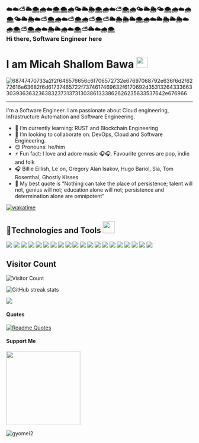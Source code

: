 ### ☁️☁️⛅🌥️🌨️🌧️☁️🌨️🌨️🌧️🌤️🌥️🌦️🌨️🌧️☁️⛅🌨️🌧️🌤️🌥️🌦️🌤️🌨️🌧️☁️🌧️🌨️🌤️🌥️🌦️☁️⛅🌨️🌧️☁️⛅🌨️🌧️⛅🌨️⛅🌥️🌦️🌦️🌥️🌨️🌧️☁️🌥️🌦️🌥️🌦️☁️🌧️🌨️⛅🌨️🌧️☁️🌦️🌥️🌧️☁️🌨️⛅🌥️☁️🌧️🌨️ </br> Hi there, Software Engineer here 

<h1>I am Micah Shallom Bawa <img src="https://media.giphy.com/media/WUlplcMpOCEmTGBtBW/giphy.gif" width="30"> </h1>

<!-- <img src="https://raw.githubusercontent.com/MartinHeinz/MartinHeinz/master/wave.gif" width="40px"> -->

![68747470733a2f2f646576656c6f706572732e67697068792e636f6d2f6272616e63682f6d61737465722f7374617469632f6170692d35313264333663303936363236383237313731303861333862626235633537642e676966](https://github.com/Micah-Shallom/Micah-Shallom/assets/64049432/80bfae28-685f-414e-b5f0-3b4ef8084bb1)



<!-- ![vins-aws-ecr](https://user-images.githubusercontent.com/64049432/203648913-38af64b1-2761-4a04-919d-aeb567935a47.gif =250x250) -->

<hr>

I'm a Software Engineer. I am passionate about Cloud engineering, Infrastructure Automation and Software Engineering.

- 🌱 I’m currently learning: RUST and Blockchain Engineering
- 👯 I’m looking to collaborate on: DevOps, Cloud and Software Engineering.
- 😊 Pronouns: he/him
- ⚡ Fun fact: I love and adore music 🎧🎧. Favourite genres are pop, indie and folk
- 🎧 Billie Eillish, Le`on, Gregory Alan Isakov, Hugo Bariol, Sia, Tom Rosenthal, Ghostly Kisses
- 📖 My best quote is “Nothing can take the place of persistence; talent will not, genius will not; education alone will not; persistence and determination alone are omnipotent”
<!-- <img src="https://user-images.githubusercontent.com/64049432/203648913-38af64b1-2761-4a04-919d-aeb567935a47.gif" border-radius="5px" width="95%" height="600px"> -->

[![wakatime](https://wakatime.com/badge/user/18b69119-fe28-4706-92ad-d40452866383.svg)](https://wakatime.com/@18b69119-fe28-4706-92ad-d40452866383)

## 🔧Technologies and Tools <img src = "https://media2.giphy.com/media/QssGEmpkyEOhBCb7e1/giphy.gif?cid=ecf05e47a0n3gi1bfqntqmob8g9aid1oyj2wr3ds3mg700bl&rid=giphy.gif" width = 32px>
![](https://img.shields.io/badge/Cloud-AWS-informational?style=flat&logo=amazon-aws&logoColor=white&color=2bbc8a)
![](https://img.shields.io/badge/IAC-AWSCloudFormation-informational?style=flat&logo=amazon-aws&logoColor=white&color=2bbc8a)
![](https://img.shields.io/badge/Code-NodeJS-informational?style=flat&logo=node.js&logoColor=white&color=2bbc8a)
![](https://img.shields.io/badge/Metric_Dashboard-Grafana-informational?style=flat&logo=grafana&logoColor=white&color=2bbc8a)
![](https://img.shields.io/badge/VCS-Git-informational?style=flat&logo=git&logoColor=white&color=2bbc8a)
![](https://img.shields.io/badge/Code-VanillaJS-informational?style=flat&logo=javascript&logoColor=white&color=2bbc8a)
![](https://img.shields.io/badge/Hub-Github-informational?style=flat&logo=github&logoColor=white&color=2bbc8a)
![](https://img.shields.io/badge/OS-Linux-informational?style=flat&logo=linux&logoColor=white&color=2bbc8a)
![](https://img.shields.io/badge/Reverse_Proxy/Web_Server-Nginx-informational?style=flat&logo=nginx&logoColor=white&color=2bbc8a)
![](https://img.shields.io/badge/Reverse_Proxy/Web_Server-Apache-informational?style=flat&logo=apache&logoColor=white&color=2bbc8a)
![](https://img.shields.io/badge/Container_Runtime-Docker-informational?style=flat&logo=docker&logoColor=white&color=2bbc8a)
![](https://img.shields.io/badge/Shell-Bash-informational?style=flat&logo=gnu-bash&logoColor=white&color=2bbc8a)
![](https://img.shields.io/badge/IaC-Terraform-informational?style=flat&logo=terraform&logoColor=white&color=2bbc8a)
![](https://img.shields.io/badge/CI/CD-Jenkins-informational?style=flat&logo=jenkins&logoColor=white&color=2bbc8a)
![](https://img.shields.io/badge/CI/CD-CircleCI-informational?style=flat&logo=circleci&logoColor=white&color=2bbc8a)
![](https://img.shields.io/badge/Configuration_Management-Ansible-informational?style=flat&logo=ansible&logoColor=white&color=2bbc8a)
![](https://img.shields.io/badge/Code-Python-informational?style=flat&logo=python&logoColor=white&color=2bbc8a)
![](https://img.shields.io/badge/Monitoring-Prometheus-informational?style=flat&logo=prometheus&logoColor=white&color=2bbc8a)
![](https://img.shields.io/badge/Orchestration_Tool-Kubernetes-informational?style=flat&logo=kubernetes&logoColor=white&color=2bbc8a)
![](https://img.shields.io/badge/Linux-Ubuntu-informational?style=flat&logo=ubuntu&logoColor=white&color=2bbc8a)

## Visitor Count
![Visitor Count](https://profile-counter.glitch.me/{Micah-Shallom}/count.svg)

<!--
For future use
<a href="https://www.instagram.com/hemant.gz/">
  <img align="left" alt="Instagram" width="22px" src="https://cdn.jsdelivr.net/npm/simple-icons@v3/icons/instagram.svg" />
</a>
<a href="https://leetcode.com//">
  <img align="left" alt="Leetcode" width="22px" src="https://cdn.jsdelivr.net/npm/simple-icons@v3/icons/leetcode.svg" />
</a>
<!-->

<!-- ![GitHub metrics](https://metrics.lecoq.io/Micah-Shallom) -->  

![GitHub streak stats](https://github-readme-streak-stats.herokuapp.com/?user=Micah-Shallom&theme=black-ice&hide_border=true&stroke=0000&background=060A0CD0)  

<a href="https://leetcode.com/micahshallom/"> <img src="https://leetcode-badge-showcase.vercel.app/api?username=micahshallom&theme=dark&border=no-border" /> </a> 



#### Quotes
[![Readme Quotes](https://quotes-github-readme.vercel.app/api?type=horizontal&theme=dark)](https://github.com/piyushsuthar/github-readme-quotes)

#### Support Me
<a href="https://www.buymeacoffee.com/micahshallom" target="_blank"><img src="https://cdn.buymeacoffee.com/buttons/v2/default-yellow.png" width="200" /></a>

![gyomei2](https://github.com/Micah-Shallom/Micah-Shallom/assets/64049432/fc0995e8-2989-421e-9809-e4e51d7b5398)



